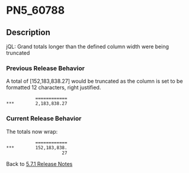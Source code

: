 # PN5_60788

<PageHeader />

## Description

jQL: Grand totals longer than the defined column width were being truncated

### Previous Release Behavior

A total of [152,183,838.27] would be truncated as the column is set to be formatted 12 characters, right justified.

```
           ============
***        2,183,838.27
```

### Current Release Behavior

The totals now wrap:

```
           ============
***        152,183,838.
                     27
```

Back to [5.7.1 Release Notes](./../README.md)
